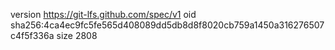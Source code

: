 version https://git-lfs.github.com/spec/v1
oid sha256:4ca4ec9fc5fe565d408089dd5db8d8f8020cb759a1450a316276507c4f5f336a
size 2808
